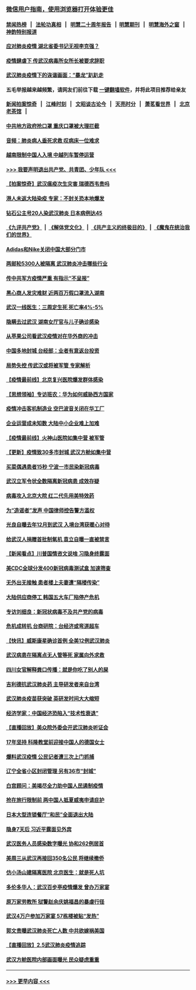 ### [微信用户指南，使用浏览器打开体验更佳](https://github.com/gfw-breaker/banned-news1/blob/master/indexes/wechat-guide.md?t=0)
#### [禁闻热榜](热点新闻.md?t=0)  &nbsp;&nbsp;|&nbsp;&nbsp; [法轮功真相](https://github.com/gfw-breaker/truth/blob/master/README.md?t=0) &nbsp;&nbsp;|&nbsp;&nbsp; [明慧二十周年报告](https://github.com/gfw-breaker/mh-reports/blob/master/README.md?t=0) &nbsp;&nbsp;|&nbsp;&nbsp;[明慧期刊](https://github.com/gfw-breaker/mh-qikan) &nbsp;&nbsp;|&nbsp;&nbsp; [明慧海外之窗](https://github.com/gfw-breaker/mh-news/blob/master/README.md?t=0) &nbsp;&nbsp;|&nbsp;&nbsp; [神韵特别报道](https://github.com/gfw-breaker/mh-news/blob/master/shenyun.md?t=0)
#### [应对肺炎疫情 湖北省委书记无视李克强？](../pages/nsc413/n11848018.md?t=02061544) 
#### [疫情肆虐下 传武汉病毒所女所长被要求辞职](../pages/nsc413/n11842494.md?t=02061544) 
#### [武汉肺炎疫情下的诙谐画面：“暴龙”趴趴走](../pages/nsc413/n11848057.md?t=02061544) 
#### 五毛举报越来越频繁，请网友们前往下载 [一键翻墙软件](https://github.com/gfw-breaker/ssr-accounts)，并将此项目推荐给亲友
#### [新闻拍案惊奇](https://github.com/gfw-breaker/banned-news1/blob/master/pages/link4.md) &nbsp;&nbsp;|&nbsp;&nbsp; [江峰时刻](https://github.com/gfw-breaker/banned-news1/blob/master/pages/link4.md) &nbsp;&nbsp;|&nbsp;&nbsp; [文昭谈古论今](https://github.com/gfw-breaker/banned-news1/blob/master/pages/link4.md) &nbsp;&nbsp;|&nbsp;&nbsp; [天亮时分](https://github.com/gfw-breaker/banned-news1/blob/master/pages/link4.md) &nbsp;&nbsp;|&nbsp;&nbsp; [萧茗看世界](https://github.com/gfw-breaker/banned-news1/blob/master/pages/link4.md) &nbsp;&nbsp;|&nbsp;&nbsp; [北京老茶馆](https://github.com/gfw-breaker/banned-news1/blob/master/pages/link4.md) &nbsp;&nbsp;|&nbsp;&nbsp; 
#### [中共地方政府抢口罩 重庆口罩被大理拦截](../pages/nsc413/n11848150.md?t=02061544) 
#### [音频：肺炎病人垂死求救 叹病床一位难求](../pages/nsc413/n11847883.md?t=02061544) 
#### [越南限制中国人入境 中越列车暂停运营](../pages/nsc413/n11847844.md?t=02061544) 
#### [>>> 我要声明退出共产党、共青团、少年队 <<<](https://github.com/begood0513/goodnews/blob/master/quit/letter.md) 
#### [【拍案惊奇】武汉瘟疫次生灾害 瑞德西韦贵吗](../pages/nsc413/n11847587.md?t=02061544) 
#### [港人未返大陆染疫 专家：不封关恐本地爆发](../pages/nsc413/n11848021.md?t=02061544) 
#### [钻石公主号20人染武汉肺炎 日本病例达45](../pages/nsc413/n11847823.md?t=02061544) 
#### [《九评共产党》](https://github.com/begood0513/9ping.md/blob/master/README.md) &nbsp;|&nbsp; [《解体党文化》](../../../../jtdwh.md/blob/master/README.md)  &nbsp;|&nbsp; [《共产主义的终极目的》](../../../../gczydzjmd.md/blob/master/README.md) &nbsp;|&nbsp; [《魔鬼在统治我们的世界》](../../../../mgztzwmdsj.md/blob/master/README.md) 
#### [Adidas和Nike关闭中国大部分门市](../pages/nsc413/n11847720.md?t=02061544) 
#### [两邮轮5300人被隔离 武汉肺炎冲击哪些行业](../pages/nsc413/n11847456.md?t=02061544) 
#### [传中共军方疫情严重 有指示“不呈报”](../pages/nsc413/n11847828.md?t=02061544) 
#### [黑心商人发灾难财 近两百万假口罩流入湖南](../pages/nsc413/n11847794.md?t=02061544) 
#### [武汉一线医生：三周定生死 死亡率4%-5%](../pages/nsc413/n11847780.md?t=02061544) 
#### [隐瞒去过武汉 湖南女厅官与儿子确诊感染](../pages/nsc413/n11847669.md?t=02061544) 
#### [从苹果公司看武汉疫情对在华外商的冲击](../pages/nsc413/n11847586.md?t=02061544) 
#### [中国多地封城 台经部：业者有意返台投资](../pages/nsc413/n11847732.md?t=02061544) 
#### [局势失控 传武汉或将被军管 专家解析](../pages/nsc413/n11847458.md?t=02061544) 
#### [【疫情最前线】北京复兴医院爆发群体感染](../pages/nsc413/n11847626.md?t=02061544) 
#### [【思想领袖】专访班农：华为如何威胁西方国家](../pages/nsc413/n11847306.md?t=02061544) 
#### [疫情冲击客机制造业 空巴波音关闭在华工厂](../pages/nsc413/n11847550.md?t=02061544) 
#### [企业运营成未知数 大陆中小企业难上加难](../pages/nsc413/n11847477.md?t=02061544) 
#### [【疫情最前线】火神山医院如集中营 被军管](../pages/nsc413/n11847524.md?t=02061544) 
#### [【更新】疫情致30多市封城 武汉方舱如集中营](../pages/nsc413/n11801312.md?t=02061544) 
#### [买菜偶遇患者15秒 宁波一市民染新冠病毒](../pages/nsc413/n11847294.md?t=02061544) 
#### [武汉立军令状全数隔离新冠病患 成效存疑](../pages/nsc413/n11847328.md?t=02061544) 
#### [病毒攻入北京大院 红二代先用美特效药](../pages/nsc413/n11847427.md?t=02061544) 
#### [为“造谣者”发声 中国律师控告警方滥权](../pages/nsc413/n11847326.md?t=02061544) 
#### [光良自曝去年12月到武汉 入境台湾获暖心对待](../pages/nsc413/n11847243.md?t=02061544) 
#### [给武汉人捐赠首批制氧机 袁立自曝一直被禁言](../pages/nsc413/n11846974.md?t=02061544) 
#### [【新闻看点】川普国情咨文说啥 习隐身终露面](../pages/nsc413/n11847016.md?t=02061544) 
#### [美CDC全球分发400新冠病毒测试盒 加速筛查](../pages/nsc413/n11847260.md?t=02061544) 
#### [无外出无接触 患者楼上夫妻遭“隔楼传染”](../pages/nsc413/n11847233.md?t=02061544) 
#### [大陆供应商停工 韩国五大车厂陷停产危机](../pages/nsc413/n11847062.md?t=02061544) 
#### [专访刘细良：新冠状病毒不及共产党的病毒](../pages/nsc413/n11847164.md?t=02061544) 
#### [危机成转机 台商研院：台经济或弯道超车](../pages/nsc413/n11846448.md?t=02061544) 
#### [【快讯】威斯康星确诊首例 全美12例武汉肺炎](../pages/nsc413/n11847162.md?t=02061544) 
#### [武汉病患在隔离点无人管等死 家属向外求救](../pages/nsc413/n11847020.md?t=02061544) 
#### [四川女官解释粪口传播：就是你吃了别人的屎](../pages/nsc413/n11847029.md?t=02061544) 
#### [吉利德抗武汉肺炎药 主导研发者来自台湾](../pages/nsc413/n11847064.md?t=02061544) 
#### [武汉肺炎疫苗获突破 英研发时间大大缩短](../pages/nsc413/n11846915.md?t=02061544) 
#### [经济学家：中国经济恐陷入“技术性衰退”](../pages/nsc413/n11846450.md?t=02061544) 
#### [【直播回放】美众院外委会开武汉肺炎听证会](../pages/nsc413/n11846727.md?t=02061544) 
#### [17年坚持 科隆教堂前迎接中国人的德国女士](../pages/nsc413/n11846781.md?t=02061544) 
#### [爆料武汉疫情 公民记者遭三次上门抓捕](../pages/nsc413/n11846937.md?t=02061544) 
#### [辽宁全省小区封闭管理 另有36市“封城”](../pages/nsc413/n11846879.md?t=02061544) 
#### [白宫顾问：美竭尽全力助中国人民遏制疫情](../pages/nsc413/n11846756.md?t=02061544) 
#### [抢在旅行限制前 两中国人抵夏威夷申请庇护](../pages/nsc413/n11846866.md?t=02061544) 
#### [日本大型连锁餐厅“和民”全面退出大陆](../pages/nsc413/n11846765.md?t=02061544) 
#### [隐身7天后 习近平露面见外宾](../pages/nsc413/n11846805.md?t=02061544) 
#### [武汉医务人员感染数字曝光 协和262例居首](../pages/nsc413/n11846742.md?t=02061544) 
#### [美周三从武汉再接回350名公民 将继续撤侨](../pages/nsc413/n11846705.md?t=02061544) 
#### [仿小汤山建隔离医院 北京医生：就是死人坑](../pages/nsc413/n11846692.md?t=02061544) 
#### [多伦多华人：武汉百步亭疫情爆发 曾办万家宴](../pages/nsc413/n11846766.md?t=02061544) 
#### [原万家劳教所 狱警赵余庆姚福昌的暴虐行径](../pages/nsc413/n11844582.md?t=02061544) 
#### [武汉4万户参加万家宴 57栋楼被贴“发热”](../pages/nsc413/n11846074.md?t=02061544) 
#### [郭文贵曝武汉肺炎死亡人数 中共欲嫁祸美国](../pages/nsc413/n11846240.md?t=02061544) 
#### [【直播回放】2.5武汉肺炎疫情追踪](../pages/nsc413/n11846437.md?t=02061544) 
#### [武汉方舱医院内部画面曝光 民众疑虑重重](../pages/nsc413/n11846442.md?t=02061544) 

----
#### [ >>> 更早内容 <<< ](../indexes/nsc413-earlier.md)
